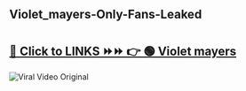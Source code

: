 
 ## Violet_mayers-Only-Fans-Leaked

# <h2><a href="https://clipsfans.com/Violet_mayers&ref=git">🔗 Click to LINKS ⏩⏩ 👉 🟢 Violet mayers </a></h2>

<a href="https://clipsfans.com/Violet_mayers&ref=git" rel="nofollow" data-target="animated-image.originalLink"><img src="https://i.ibb.co.com/xMMVF88/686577567.gif" alt="Viral Video Original" style="max-width: 100%; display: inline-block;" data-target="animated-image.originalImage"></a>
